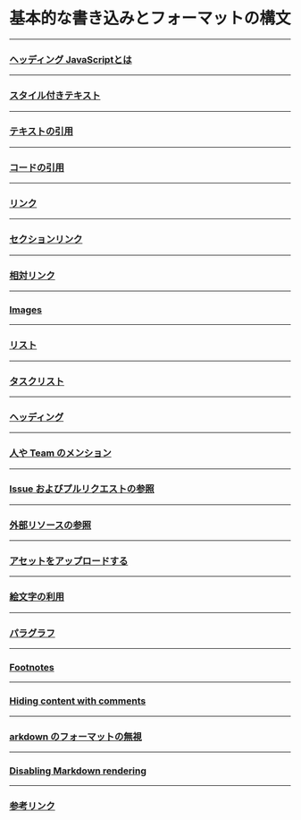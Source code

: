 <div class="hx">

# 基本的な書き込みとフォーマットの構文

</div><div class="sect"><hr>

### [ヘッディング JavaScriptとは](#01)

</div><div class="sect"><hr>

### [スタイル付きテキスト](#02)

</div><div class="sect"><hr>

### [テキストの引用](#03)

</div><div class="sect"><hr>

### [コードの引用](#04)

</div><div class="sect"><hr>

### [リンク](#05)

</div><div class="sect"><hr>

### [セクションリンク](#06)

</div><div class="sect"><hr>

### [相対リンク](#07)

</div><div class="sect"><hr>

### [Images](#08)

</div><div class="sect"><hr>

### [リスト](#09)

</div><div class="sect"><hr>

### [タスクリスト](#10)

</div><div class="sect"><hr>

### [ヘッディング](#11)

</div><div class="sect"><hr>

### [人や Team のメンション](#12)

</div><div class="sect"><hr>

### [Issue およびプルリクエストの参照](#13)

</div><div class="sect"><hr>

### [外部リソースの参照](#14)

</div><div class="sect"><hr>

### [アセットをアップロードする](#15)

</div><div class="sect"><hr>

### [絵文字の利用](#16)

</div><div class="sect"><hr>

### [パラグラフ](#17)

</div><div class="sect"><hr>

### [Footnotes](#18)

</div><div class="sect"><hr>

### [Hiding content with comments](#19)

</div><div class="sect"><hr>

### [arkdown のフォーマットの無視](#20)

</div><div class="sect"><hr>

### [Disabling Markdown rendering](#21)

</div><div class="sect"><hr>

### [参考リンク](#22)

</div>


